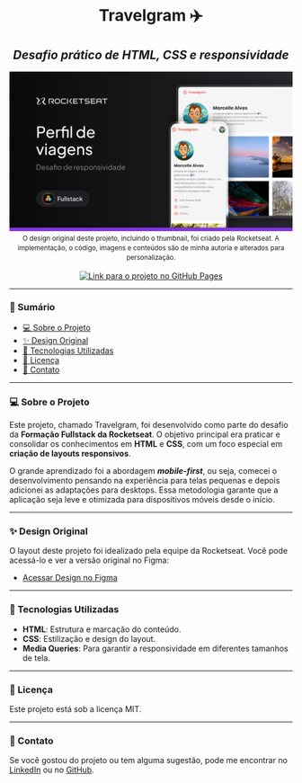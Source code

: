 <div align="center">

# Travelgram ✈️

## **_Desafio prático de HTML, CSS e responsividade_**

  <img src="./assets/Thumbnail.png" alt="Screenshot ou GIF do projeto Travelgram">
  <br>
  <small>O design original deste projeto, incluindo o thumbnail, foi criado pela Rocketseat. A implementação, o código, imagens e conteúdos são de minha autoria e alterados para personalização.</small>
  <br><br>
  <a href="https://devchinninto.github.io/travelgram" target="_blank">
    <img src="https://img.shields.io/badge/Acessar%20Projeto-Clique%20aqui-424242?style=for-the-badge&logo=github&logoColor=white" alt="Link para o projeto no GitHub Pages">
  </a>
</div>

---

### 🔗 Sumário

-   [💻 Sobre o Projeto](#-sobre-o-projeto)
-   [✨ Design Original](#-design-original)
-   [🚀 Tecnologias Utilizadas](#-tecnologias-utilizadas)
-   [📄 Licença](#-licença)
-   [📧 Contato](#-contato)

---

### 💻 Sobre o Projeto

Este projeto, chamado Travelgram, foi desenvolvido como parte do desafio da **Formação Fullstack da Rocketseat**. O objetivo principal era praticar e consolidar os conhecimentos em **HTML** e **CSS**, com um foco especial em **criação de layouts responsivos**.

O grande aprendizado foi a abordagem **_mobile-first_**, ou seja, comecei o desenvolvimento pensando na experiência para telas pequenas e depois adicionei as adaptações para desktops. Essa metodologia garante que a aplicação seja leve e otimizada para dispositivos móveis desde o início.

---

### ✨ Design Original

O layout deste projeto foi idealizado pela equipe da Rocketseat. Você pode acessá-lo e ver a versão original no Figma:

-   [Acessar Design no Figma](https://www.figma.com/community/file/1392188119249243534/perfil-de-viagens)

---


### 🚀 Tecnologias Utilizadas

-   **HTML**: Estrutura e marcação do conteúdo.
-   **CSS**: Estilização e design do layout.
-   **Media Queries**: Para garantir a responsividade em diferentes tamanhos de tela.

---

### 📄 Licença

Este projeto está sob a licença MIT.

---

### 📧 Contato

Se você gostou do projeto ou tem alguma sugestão, pode me encontrar no [LinkedIn](https://www.linkedin.com/in/marcelle-alves-724608315) ou no [GitHub](https://github.com/devchinninto).